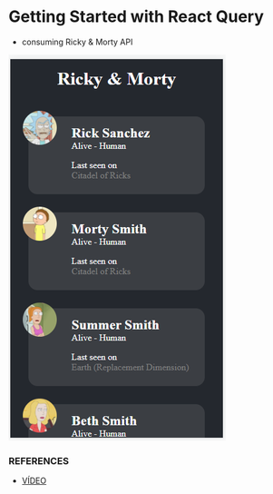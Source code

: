 # Getting Started with React Query

- consuming Ricky & Morty API

![alt text](https://github.com/ramonprata/react-query-in-action-demo/blob/main/src/images/pic-one.PNG)

### REFERENCES

- [VÍDEO](https://www.youtube.com/watch?v=NQULKpW6hK4&ab_channel=LaithHarb)
